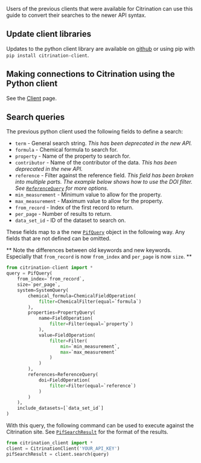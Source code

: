 Users of the previous clients that were available for Citrination can use this guide to convert their searches to the newer API syntax.

## Update client libraries

Updates to the python client library are available on [github](https://github.com/CitrineInformatics/python-citrination-client) or using pip with `pip install citrination-client`.

## Making connections to Citrination using the Python client

See the [Client](!api/client/Client) page.

## Search queries

The previous python client used the following fields to define a search:

* `term` - General search string. _This has been deprecated in the new API._
* `formula` - Chemical formula to search for.
* `property` - Name of the property to search for.
* `contributor` - Name of the contributor of the data. _This has been deprecated in the new API._
* `reference` - Filter against the reference field. _This field has been broken into multiple parts. The example below shows how to use the DOI filter. See [`ReferenceQuery`](!api/search/pif/query/core/ReferenceQuery) for more options._
* `min_measurement` - Minimum value to allow for the property.
* `max_measurement` - Maximum value to allow for the property.
* `from_record` - Index of the first record to return.
* `per_page` - Number of results to return.
* `data_set_id` - ID of the dataset to search on.

These fields map to a the new [`PifQuery`](!api/search/pif/query/PifQuery) object in the following way. Any fields that are not defined can be omitted.

** Note the differences between old keywords and new keywords. Especially that `from_record` is now `from_index` and `per_page` is now `size`. **

```Python
from citrination-client import *
query = PifQuery(
    from_index=`from_record`,
    size=`per_page`,
    system=SystemQuery(
        chemical_formula=ChemicalFieldOperation(
            filter=ChemicalFilter(equal=`formula`)
        ),
        properties=PropertyQuery(
            name=FieldOperation(
                filter=Filter(equal=`property`)
            ),
            value=FieldOperation(
                filter=Filter(
                    min=`min_measurement`,
                    max=`max_measurement`
                )
            )
        ),
        references=ReferenceQuery(
            doi=FieldOperation(
                filter=Filter(equal=`reference`)
            )
        )
    ),
    include_datasets=[`data_set_id`]
)
```

With this query, the following command can be used to execute against the Citrination site. See [`PifSearchResult`](!api/search/pif/result/PifSearchResult) for the format of the results.

```Python
from citrination_client import *
client = CitrinationClient('YOUR_API_KEY')
pifSearchResult = client.search(query)
```
